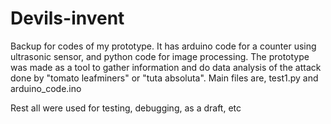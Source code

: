 # Devils-invent
Backup for codes of my prototype.
It has arduino code for a counter using ultrasonic sensor, and python code for image processing. 
The prototype was made as a tool to gather information and do data analysis of the attack done by "tomato leafminers" or "tuta absoluta".
Main files are, test1.py and arduino_code.ino

Rest all were used for testing, debugging, as a draft, etc

